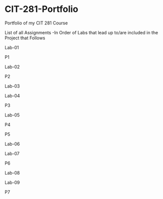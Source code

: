 # CIT-281-Portfolio
Portfolio of my CIT 281 Course

List of all Assignments
-In Order of Labs that lead up to/are included in the Project that Follows

Lab-01

P1

Lab-02

P2

Lab-03

Lab-04

P3

Lab-05

P4

P5

Lab-06

Lab-07

P6

Lab-08

Lab-09

P7

